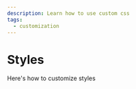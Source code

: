 ```yaml
---
description: Learn how to use custom css
tags:
  - customization
---
```


# Styles

Here's how to customize styles

